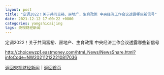 ```yaml
---
layout: post
title: "定调2022！关于共同富裕、房地产、生育政策 中央经济工作会议透露哪些新信号"
date: 2021-12-12 17:00:22 +0800
categories: yangshicaijing
tags: 央视财经新闻
---
```

定调2022！关于共同富裕、房地产、生育政策 中央经济工作会议透露哪些新信号


<http://choicewzp1.eastmoney.com/html_News/NewsShare.html?infoCode=NW202112122210817036>

[返回央视财经新闻](//finews.withounder.com/yangshicaijing/)｜[返回首页](//finews.withounder.com/)